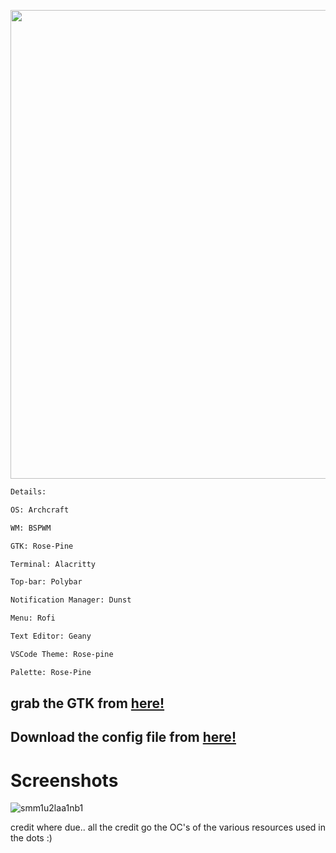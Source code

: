 <p align="center">
    <img width="750" src="https://github.com/laggy-tux/BSPWM-rose-pine/assets/85402808/07bcfc71-edae-4e2e-aefc-7af05682e973" 
</p>


```ocaml
Details:

OS: Archcraft

WM: BSPWM

GTK: Rose-Pine

Terminal: Alacritty

Top-bar: Polybar

Notification Manager: Dunst

Menu: Rofi

Text Editor: Geany

VSCode Theme: Rose-pine

Palette: Rose-Pine
```

## grab the GTK from [here!](https://github.com/rose-pine/gtk)

## Download the config file from [here!](https://github.com/laggy-tux/BSPWM-rose-pine/blob/main/config.zip)

# Screenshots

![smm1u2laa1nb1](https://github.com/laggy-tux/BSPWM-rose-pine/assets/85402808/b13d238f-8fa6-4cb7-a737-ec287db7d399)




credit where due.. all the credit go the OC's of the various resources used in the dots :)
